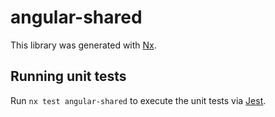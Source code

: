 # angular-shared

This library was generated with [Nx](https://nx.dev).

## Running unit tests

Run `nx test angular-shared` to execute the unit tests via [Jest](https://jestjs.io).
